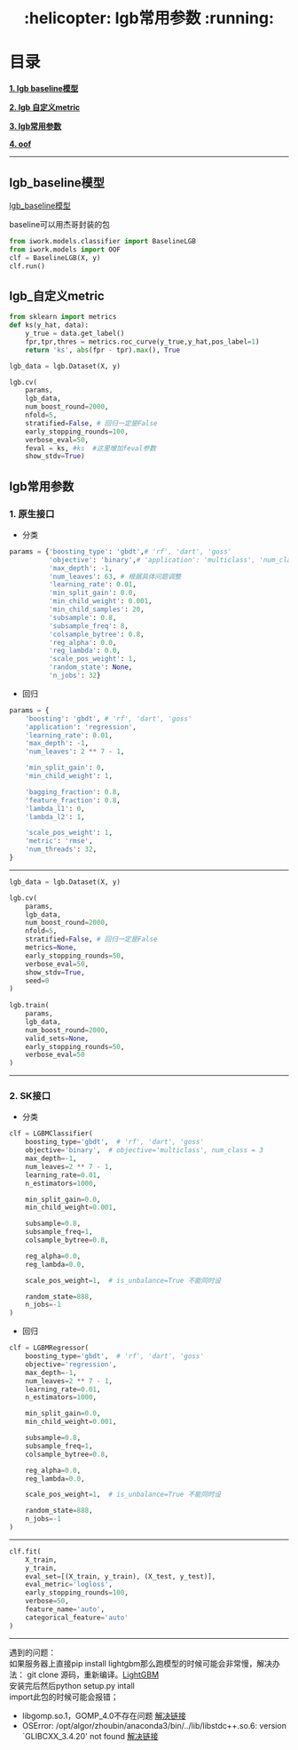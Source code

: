 <h1 align = "center">:helicopter: lgb常用参数 :running:</h1>

# 目录

[**1. lgb baseline模型**](#lgb_baseline模型)

[**2. lgb 自定义metric**](#lgb_自定义metric)

[**3. lgb常用参数**](#lgb常用参数)

[**4. oof**](#oof)

---

## lgb_baseline模型

[lgb_baseline模型](baseline_model.py)

baseline可以用杰哥封装的包<br>
```python
from iwork.models.classifier import BaselineLGB
from iwork.models import OOF
clf = BaselineLGB(X, y)
clf.run()
```

## lgb_自定义metric

```python
from sklearn import metrics
def ks(y_hat, data):
    y_true = data.get_label()
    fpr,tpr,thres = metrics.roc_curve(y_true,y_hat,pos_label=1)
    return 'ks', abs(fpr - tpr).max(), True

lgb_data = lgb.Dataset(X, y)

lgb.cv(
    params,
    lgb_data,
    num_boost_round=2000,
    nfold=5,
    stratified=False, # 回归一定是False
    early_stopping_rounds=100,
    verbose_eval=50,
    feval = ks, #ks  #这里增加feval参数
    show_stdv=True)
```

## lgb常用参数
### 1. 原生接口
- 分类
```python
params = {'boosting_type': 'gbdt',# 'rf', 'dart', 'goss'
          'objective': 'binary',# 'application': 'multiclass', 'num_class': 3, # multiclass=softmax, multiclassova=ova  One-vs-All
          'max_depth': -1,
          'num_leaves': 63, # 根据具体问题调整
          'learning_rate': 0.01,
          'min_split_gain': 0.0,
          'min_child_weight': 0.001,
          'min_child_samples': 20,
          'subsample': 0.8,
          'subsample_freq': 8,
          'colsample_bytree': 0.8,
          'reg_alpha': 0.0,
          'reg_lambda': 0.0,
          'scale_pos_weight': 1,
          'random_state': None,
          'n_jobs': 32}
```

- 回归
```python
params = {
    'boosting': 'gbdt', # 'rf', 'dart', 'goss'
    'application': 'regression',
    'learning_rate': 0.01,
    'max_depth': -1,
    'num_leaves': 2 ** 7 - 1,

    'min_split_gain': 0,
    'min_child_weight': 1,

    'bagging_fraction': 0.8,
    'feature_fraction': 0.8,
    'lambda_l1': 0,
    'lambda_l2': 1,

    'scale_pos_weight': 1,
    'metric': 'rmse',
    'num_threads': 32,
}
```

---
```python
lgb_data = lgb.Dataset(X, y)

lgb.cv(
    params,
    lgb_data,
    num_boost_round=2000,
    nfold=5,
    stratified=False, # 回归一定是False
    metrics=None,
    early_stopping_rounds=50,
    verbose_eval=50,
    show_stdv=True,
    seed=0
)
       
lgb.train(
    params,
    lgb_data,
    num_boost_round=2000,
    valid_sets=None,
    early_stopping_rounds=50,
    verbose_eval=50
)
```
---
### 2. SK接口
- 分类
```python
clf = LGBMClassifier(
    boosting_type='gbdt',  # 'rf', 'dart', 'goss'
    objective='binary',  # objective='multiclass', num_class = 3
    max_depth=-1,
    num_leaves=2 ** 7 - 1,
    learning_rate=0.01,
    n_estimators=1000,

    min_split_gain=0.0,
    min_child_weight=0.001,

    subsample=0.8,
    subsample_freq=1,
    colsample_bytree=0.8,

    reg_alpha=0.0,
    reg_lambda=0.0,

    scale_pos_weight=1,  # is_unbalance=True 不能同时设

    random_state=888,
    n_jobs=-1
)

```

- 回归
```python
clf = LGBMRegressor(
    boosting_type='gbdt',  # 'rf', 'dart', 'goss'
    objective='regression',
    max_depth=-1,
    num_leaves=2 ** 7 - 1,
    learning_rate=0.01,
    n_estimators=1000,

    min_split_gain=0.0,
    min_child_weight=0.001,

    subsample=0.8,
    subsample_freq=1,
    colsample_bytree=0.8,

    reg_alpha=0.0,
    reg_lambda=0.0,

    scale_pos_weight=1,  # is_unbalance=True 不能同时设

    random_state=888,
    n_jobs=-1
)

```

---
```python
clf.fit(
    X_train,
    y_train,
    eval_set=[(X_train, y_train), (X_test, y_test)],
    eval_metric='logloss',
    early_stopping_rounds=100,
    verbose=50,
    feature_name='auto',
    categorical_feature='auto'
)
```








---

遇到的问题：<br>
如果服务器上直接pip install lightgbm那么跑模型的时候可能会非常慢，解决办法：
git clone 源码，重新编译。[LightGBM](https://lightgbm.readthedocs.io/en/latest/Installation-Guide.html#linux)<br>
安装完后然后python setup.py intall<br>
import此包的时候可能会报错；<br>
 - libgomp.so.1，GOMP_4.0不存在问题 [解决链接](https://blog.csdn.net/u010486697/article/details/79156723)
 - OSError: /opt/algor/zhoubin/anaconda3/bin/../lib/libstdc++.so.6: version `GLIBCXX_3.4.20' not found [解决链接](https://www.cnblogs.com/weinyzhou/p/4983306.html)
 